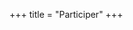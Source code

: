 +++
title = "Participer"
+++

[//]: # ({{< sectiontitle >}}Conférence{{< /sectiontitle>}})

[//]: # ()
[//]: # ({{< youtube fv689YaplMo >}})